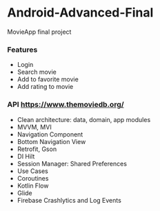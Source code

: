 # Android-Advanced-Final
MovieApp final project <br>
### Features
- Login
- Search movie
- Add to favorite movie
- Add rating to movie

### API https://www.themoviedb.org/

- Clean architecture: data, domain, app modules
- MVVM, MVI
- Navigation Component
- Bottom Navigation View
- Retrofit, Gson
- DI Hilt
- Session Manager: Shared Preferences
- Use Cases
- Coroutines
- Kotlin Flow
- Glide
- Firebase Crashlytics and Log Events
